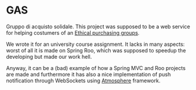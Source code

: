 GAS
===
Gruppo di acquisto solidale.
This project was supposed to be a web service for helping costumers of an [Ethical purchasing groups](http://en.wikipedia.org/wiki/Ethical_purchasing_groups).

We wrote it for an university course assignment. It  lacks in many aspects: worst of all it is made on Spring Roo, which was supposed to speedup the developing but made our work hell. 

Anyway, it can be a (bad) example of how a Spring MVC and Roo projects are made and furthermore it has also a nice implementation of push notification through WebSockets using [Atmosphere](https://github.com/Atmosphere/atmosphere) framework.

